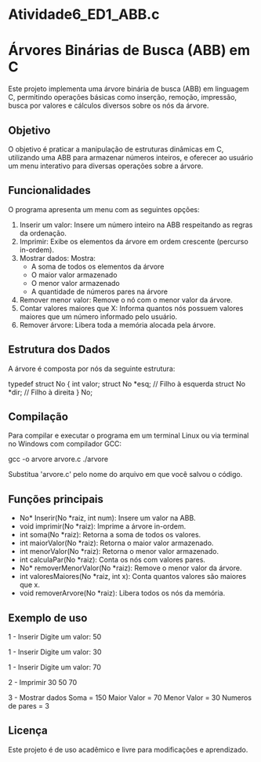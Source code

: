 # Atividade6_ED1_ABB.c

Árvores Binárias de Busca (ABB) em C
====================================

Este projeto implementa uma árvore binária de busca (ABB) em linguagem C, permitindo operações básicas como inserção, remoção, impressão, busca por valores e cálculos diversos sobre os nós da árvore.

Objetivo
--------
O objetivo é praticar a manipulação de estruturas dinâmicas em C, utilizando uma ABB para armazenar números inteiros, e oferecer ao usuário um menu interativo para diversas operações sobre a árvore.

Funcionalidades
---------------
O programa apresenta um menu com as seguintes opções:

1. Inserir um valor: Insere um número inteiro na ABB respeitando as regras da ordenação.
2. Imprimir: Exibe os elementos da árvore em ordem crescente (percurso in-ordem).
3. Mostrar dados: Mostra:
   - A soma de todos os elementos da árvore
   - O maior valor armazenado
   - O menor valor armazenado
   - A quantidade de números pares na árvore
4. Remover menor valor: Remove o nó com o menor valor da árvore.
5. Contar valores maiores que X: Informa quantos nós possuem valores maiores que um número informado pelo usuário.
6. Remover árvore: Libera toda a memória alocada pela árvore.

Estrutura dos Dados
-------------------
A árvore é composta por nós da seguinte estrutura:

typedef struct No {
    int valor;
    struct No *esq;  // Filho à esquerda
    struct No *dir;  // Filho à direita
} No;

Compilação
----------
Para compilar e executar o programa em um terminal Linux ou via terminal no Windows com compilador GCC:

gcc -o arvore arvore.c
./arvore

Substitua 'arvore.c' pelo nome do arquivo em que você salvou o código.

Funções principais
------------------
- No* Inserir(No *raiz, int num): Insere um valor na ABB.
- void imprimir(No *raiz): Imprime a árvore in-ordem.
- int soma(No *raiz): Retorna a soma de todos os valores.
- int maiorValor(No *raiz): Retorna o maior valor armazenado.
- int menorValor(No *raiz): Retorna o menor valor armazenado.
- int calculaPar(No *raiz): Conta os nós com valores pares.
- No* removerMenorValor(No *raiz): Remove o menor valor da árvore.
- int valoresMaiores(No *raiz, int x): Conta quantos valores são maiores que x.
- void removerArvore(No *raiz): Libera todos os nós da memória.

Exemplo de uso
--------------
1 - Inserir
Digite um valor: 50

1 - Inserir
Digite um valor: 30

1 - Inserir
Digite um valor: 70

2 - Imprimir
30 50 70

3 - Mostrar dados
Soma = 150
Maior Valor = 70
Menor Valor = 30
Numeros de pares = 3

Licença
-------
Este projeto é de uso acadêmico e livre para modificações e aprendizado.
